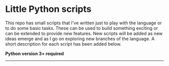 # Little Python scripts

This repo has small scripts that I've written just to play with the language or to do some basic tasks. These can be used to build something exciting or can be extended to provide new features. New scripts will be added as new ideas emerge and as I go on exploring new branches of the language. A short description for each script has been added below.

**Python version 3+ required**

<hr>

